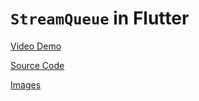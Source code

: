 # `StreamQueue` in Flutter

[Video Demo](https://youtu.be/aE9e3aTUf3k)

[Source Code](../source/streamqueue-in-flutter.dart)

[Images](../images/streamqueue-in-flutter.jpg)
